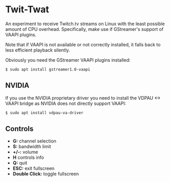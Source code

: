 Twit-Twat
=========

An experiment to receive Twitch.tv streams on Linux with the least possible amount of CPU overhead. Specifically, make use if GStreamer's support of VAAPI plugins.

Note that if VAAPI is not available or not correctly installed, it falls back to less efficient playback silently.

Obviously you need the GStreamer VAAPI plugins installed:

```bash
$ sudo apt install gstreamer1.0-vaapi
```

NVIDIA
------

If you use the NVIDIA proprietary driver you need to install the VDPAU <-> VAAPI bridge as NVIDIA does not directly support VAAPI:

```bash
$ sudo apt install vdpau-va-driver
```

Controls
--------

- **G:** channel selection
- **S:** bandwidth limit
- **+/-:** volume
- **H** controls info
- **Q:** quit
- **ESC:** exit fullscreen
- **Double Click:** toggle fullscreen
